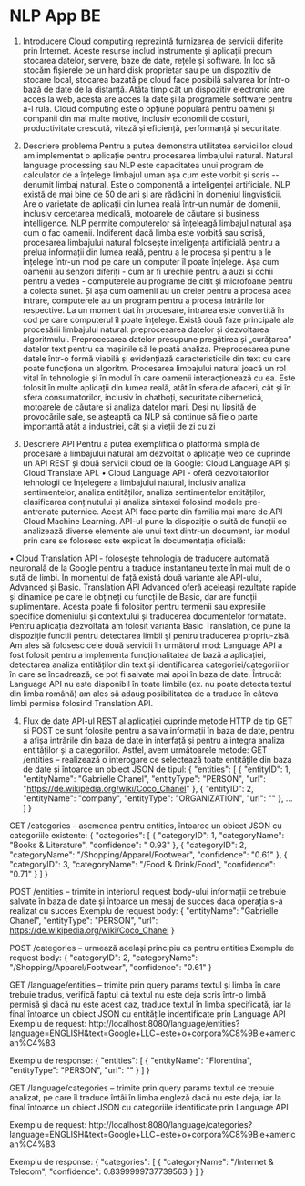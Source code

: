# NLP App BE
1. Introducere
Cloud computing reprezintă furnizarea de servicii diferite prin Internet. Aceste resurse includ instrumente și aplicații precum stocarea datelor, servere, baze de date, rețele și software.
În loc să stocăm fișierele pe un hard disk proprietar sau pe un dispozitiv de stocare local, stocarea bazată pe cloud face posibilă salvarea lor într-o bază de date de la distanță. Atâta timp cât un dispozitiv electronic are acces la web, acesta are acces la date și la programele software pentru a-l rula.
Cloud computing este o opțiune populară pentru oameni și companii din mai multe motive, inclusiv economii de costuri, productivitate crescută, viteză și eficiență, performanță și securitate.
2. Descriere problema
Pentru a putea demonstra utilitatea serviciilor cloud am implementat o aplicație pentru procesarea limbajului natural. Natural language processing sau NLP este capacitatea unui program de calculator de a înțelege limbajul uman așa cum este vorbit și scris -- denumit limbaj natural. Este o componentă a inteligenței artificiale.
NLP există de mai bine de 50 de ani și are rădăcini în domeniul lingvisticii. Are o varietate de aplicații din lumea reală într-un număr de domenii, inclusiv cercetarea medicală, motoarele de căutare și business intelligence.
NLP permite computerelor să înțeleagă limbajul natural așa cum o fac oamenii. Indiferent dacă limba este vorbită sau scrisă, procesarea limbajului natural folosește inteligența artificială pentru a prelua informații din lumea reală, pentru a le procesa și pentru a le înțelege într-un mod pe care un computer îl poate înțelege. Așa cum oamenii au senzori diferiți - cum ar fi urechile pentru a auzi și ochii pentru a vedea - computerele au programe de citit și microfoane pentru a colecta sunet. Și așa cum oamenii au un creier pentru a procesa acea intrare, computerele au un program pentru a procesa intrările lor respective. La un moment dat în procesare, intrarea este convertită în cod pe care computerul îl poate înțelege.
Există două faze principale ale procesării limbajului natural: preprocesarea datelor și dezvoltarea algoritmului.
Preprocesarea datelor presupune pregătirea și „curățarea” datelor text pentru ca mașinile să le poată analiza. Preprocesarea pune datele într-o formă viabilă și evidențiază caracteristicile din text cu care poate funcționa un algoritm. 
Procesarea limbajului natural joacă un rol vital în tehnologie și în modul în care oamenii interacționează cu ea. Este folosit în multe aplicații din lumea reală, atât în sfera de afaceri, cât și în sfera consumatorilor, inclusiv în chatboți, securitate cibernetică, motoarele de căutare și analiza datelor mari. Deși nu lipsită de provocările sale, se așteaptă ca NLP să continue să fie o parte importantă atât a industriei, cât și a vieții de zi cu zi

3. Descriere API
	Pentru a putea exemplifica o platformă simplă de procesare a limbajului natural am dezvoltat o aplicație web ce cuprinde un API REST și două servicii cloud de la Google: Cloud Language API și Cloud Translate API.
•	Cloud Language API - oferă dezvoltatorilor tehnologii de înțelegere a limbajului natural, inclusiv analiza sentimentelor, analiza entităților, analiza sentimentelor entităților, clasificarea conținutului și analiza sintaxei folosind modele pre-antrenate puternice. Acest API face parte din familia mai mare de API Cloud Machine Learning.  API-ul pune la dispoziție o suită de funcții ce analizează diverse elemente ale unui text dintr-un document, iar modul prin care se folosesc este explicat în documentația oficială:
 
•	Cloud Translation API - folosește tehnologia de traducere automată neuronală de la Google pentru a traduce instantaneu texte în mai mult de o sută de limbi. În momentul de față există două variante ale API-ului, Advanced și Basic. Translation API Advanced oferă aceleași rezultate rapide și dinamice pe care le obțineți cu funcțiile de Basic, dar are funcții suplimentare. Acesta poate fi folositor pentru termenii sau expresiile specifice domeniului și contextului și traducerea documentelor formatate. Pentru aplicația dezvoltată am folosit varianta Basic Translation, ce pune la dispoziție funcții pentru detectarea limbii și pentru traducerea propriu-zisă.
Am ales să folosesc cele două servicii în următorul mod: Language API a fost folosit pentru a implementa funcționalitatea de bază a aplicației, detectarea analiza entităților din text și identificarea categoriei/categoriilor în care se încadrează, ce pot fi salvate mai apoi în baza de date. Întrucât Language API nu este disponibil în toate limbile (ex. nu poate detecta textul din limba română) am ales să adaug posibilitatea de a traduce în câteva limbi permise folosind Translation API.

4. Flux de date
API-ul REST al aplicației cuprinde metode HTTP de tip GET și POST ce sunt folosite pentru a salva informații în baza de date, pentru a afișa intrările din baza de date în interfață și pentru a integra analiza entităților și a categoriilor.
Astfel, avem următoarele metode:
GET /entities – realizează o interogare ce selectează toate entitățile din baza de date și întoarce un obiect JSON de tipul:
{
    "entities": [
        {
            "entityID": 1,
            "entityName": "Gabrielle Chanel",
            "entityType": "PERSON",
            "url": "https://de.wikipedia.org/wiki/Coco_Chanel"
        },
        {
            "entityID": 2,
            "entityName": "company",
            "entityType": "ORGANIZATION",
            "url": ""
        }, ...
	]
}

GET /categories – asemenea pentru entities, întoarce un obiect JSON cu categoriile existente:
{
    "categories": [
        {
            "categoryID": 1,
            "categoryName": "Books & Literature",
            "confidence": " 0.93"
        },
        {
            "categoryID": 2,
            "categoryName": "/Shopping/Apparel/Footwear",
            "confidence": "0.61"
        },
        {
            "categoryID": 3,
            "categoryName": "/Food & Drink/Food",
            "confidence": "0.71"
        }
    ]
}

POST /entities – trimite in interiorul request body-ului informații ce trebuie salvate în baza de date și întoarce un mesaj de succes daca operația s-a realizat cu succes
Exemplu de request body:
{
            "entityName": "Gabrielle Chanel",
            "entityType": "PERSON",
            "url": https://de.wikipedia.org/wiki/Coco_Chanel
}

POST /categories – urmează același principiu ca pentru entities
Exemplu de request body:
{
            "categoryID": 2,
            "categoryName": "/Shopping/Apparel/Footwear",
            "confidence": "0.61"
}

GET /language/entities – trimite prin query params textul și limba în care trebuie tradus, verifică faptul că textul nu este deja scris într-o limbă permisă și dacă nu este acest caz, traduce textul în limba specificată, iar la final întoarce un obiect JSON cu entitățile indentificate prin Language API
Exemplu de request:
http://localhost:8080/language/entities?language=ENGLISH&text=Google+LLC+este+o+corpora%C8%9Bie+american%C4%83


Exemplu de response:
{
    "entities": [
        {
            "entityName": "Florentina",
            "entityType": "PERSON",
            "url": ""
        }
    ]
}

GET /language/categories – trimite prin query params textul ce trebuie analizat, pe care îl traduce întâi în limba engleză dacă nu este deja, iar la final întoarce un obiect JSON cu categoriile identificate prin Language API

Exemplu de request:
http://localhost:8080/language/categories?language=ENGLISH&text=Google+LLC+este+o+corpora%C8%9Bie+american%C4%83

Exemplu de response:
{
    "categories": [
        {
            "categoryName": "/Internet & Telecom",
            "confidence": 0.8399999737739563
        }
    ]
}

